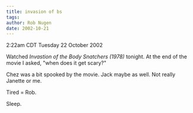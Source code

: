 ```yaml
---
title: invasion of bs
tags: 
author: Rob Nugen
date: 2002-10-21
---
```


<p class=date>2:22am CDT Tuesday 22 October 2002</p>

<p>Watched <em>Invastion of the Body Snatchers (1978)</em> tonight.
At the end of the movie I asked, "when does it get scary?"</p>

<p>Chez was a bit spooked by the movie.  Jack maybe as well.  Not
really Janette or me.</p>

<p>Tired = Rob.</p>

<p>Sleep.</p>
